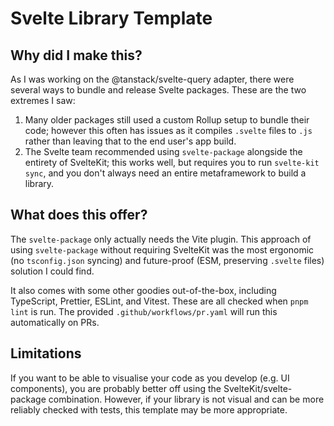 # Svelte Library Template

## Why did I make this?

As I was working on the @tanstack/svelte-query adapter, there were several ways to bundle and release Svelte packages. These are the two extremes I saw:

1. Many older packages still used a custom Rollup setup to bundle their code; however this often has issues as it compiles `.svelte` files to `.js` rather than leaving that to the end user's app build.
2. The Svelte team recommended using `svelte-package` alongside the entirety of SvelteKit; this works well, but requires you to run `svelte-kit sync`, and you don't always need an entire metaframework to build a library.

## What does this offer?

The `svelte-package` only actually needs the Vite plugin. This approach of using `svelte-package` without requiring SvelteKit was the most ergonomic (no `tsconfig.json` syncing) and future-proof (ESM, preserving `.svelte` files) solution I could find.

It also comes with some other goodies out-of-the-box, including TypeScript, Prettier, ESLint, and Vitest. These are all checked when `pnpm lint` is run. The provided `.github/workflows/pr.yaml` will run this automatically on PRs.

## Limitations

If you want to be able to visualise your code as you develop (e.g. UI components), you are probably better off using the SvelteKit/svelte-package combination. However, if your library is not visual and can be more reliably checked with tests, this template may be more appropriate.
